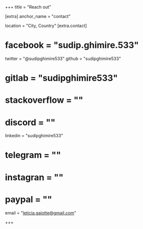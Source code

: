 +++
title = "Reach out"

[extra]
anchor_name = "contact"

location = "City, Country"
[extra.contact]
# facebook = "sudip.ghimire.533"
twitter = "@sudipghimire533"
github = "sudipghimire533"
# gitlab = "sudipghimire533"
# stackoverflow = ""
# discord = ""
linkedin = "sudipghimire533"
# telegram = ""
# instagran = ""
# paypal = ""
email = "leticia.gaiotte@gmail.com"

+++
